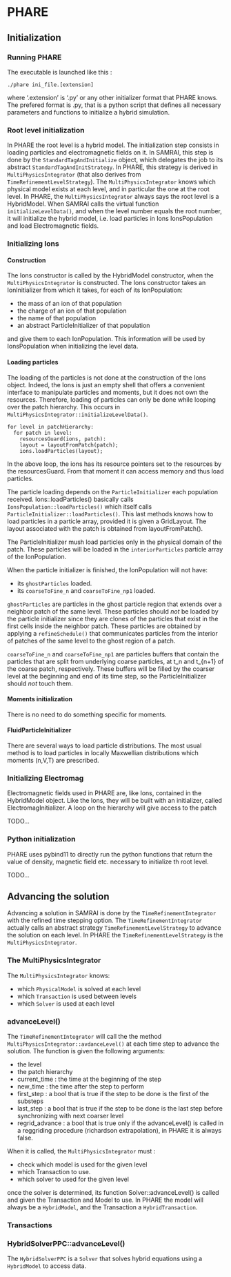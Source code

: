 # PHARE



## Initialization

### Running PHARE
The executable is launched like this :

```
./phare ini_file.[extension]
```

where ‘.extension’ is ‘.py’ or any other initializer format that PHARE knows. The prefered format is .py, that is a python script that defines all necessary parameters and functions to initialize a hybrid simulation.


### Root level initialization

In PHARE the  root level is a hybrid model. The initialization step consists in loading particles and electromagnetic fields on it. In SAMRAI, this step is done by the `StandardTagAndInitialize` object, which delegates the job to its abstract `StandardTagAndInitStrategy`. In PHARE, this strategy is derived in `MultiPhysicsIntegrator` (that also derives from `TimeRefinementLevelStrategy`). The `MultiPhysicsIntegrator` knows which physical model exists at each level, and in particular the one at the root level. In PHARE, the `MultiPhysicsIntegrator` always says the root level is a HybridModel. When SAMRAI calls the virtual function `initializeLevelData()`, and when the level number equals the root number, it will
initialize the hybrid model, i.e. load particles in Ions IonsPopulation and load Electromagnetic fields.


### Initializing Ions

#### Construction
The Ions constructor is called by the HybridModel constructor, when the `MultiPhysicsIntegrator` is constructed.
The Ions constructor takes an IonInitializer from which it takes, for each of its IonPopulation:

- the mass of an ion of that population
- the charge of an ion of that population
- the name of that population
- an abstract ParticleInitializer of that population

and give them to each IonPopulation. This information will be used by IonsPopulation when initializing the level data.



#### Loading particles
The loading of the particles is not done at the construction of the Ions object. Indeed, the Ions is just
an empty shell that offers a convenient interface to manipulate particles and moments, but it does not own
the resources. Therefore, loading of particles can only be done while looping over the patch hierarchy. This occurs
in `MultiPhysicsIntegrator::initializeLevelData()`.

```
for level in patchHierarchy:
  for patch in level:    
    resourcesGuard(ions, patch):
    layout = layoutFromPatch(patch);
    ions.loadParticles(layout);
```

In the above loop, the ions has its resource pointers set to the resources by the resourcesGuard. From that moment
it can access memory and thus load particles.

The particle loading depends on the `ParticleInitializer` each population received. Ions::loadParticles()
basically calls `IonsPopulation::loadParticles()` which itself calls `ParticleInitializer::loadParticles()`.
This last methods knows how to load particles in a particle array, provided it is given a GridLayout.
The layout associated with the patch is obtained from layoutFromPatch().

The ParticleInitializer mush load particles only in the physical domain of the patch. These particles will be loaded
in the `interiorParticles` particle array of the IonPopulation.

When the particle initializer is finished, the IonPopulation will not have:

- its `ghostParticles` loaded.
- its `coarseToFine_n` and `coarseToFine_np1` loaded.

`ghostParticles` are particles in the ghost particle region that extends over a neighbor patch
of the same level. These particles should *not* be loaded by the particle initializer since they are clones
of the particles that exist in the first cells inside the neighbor patch. These particles are obtained by applying
a `refineSchedule()` that communicates particles from the interior of patches of the same level to the ghost region of a patch.

`coarseToFine_n` and `coarseToFine_np1` are particles buffers that contain the particles that are split from underlying
coarse particles, at t_n and t_{n+1} of the coarse patch, respectively. These buffers will be filled by the coarser level
at the beginning and end of its time step, so the ParticleInitializer should *not* touch them.


#### Moments initialization

There is no need to do something specific for moments.



#### FluidParticleInitializer
There are several ways to load particle distributions. The most usual method is to load particles in locally
Maxwellian distributions which moments (n,V,T) are prescribed.



### Initializing Electromag
Electromagnetic fields used in PHARE are, like Ions, contained in the HybridModel object. Like the Ions, they will be
built with an initializer, called ElectromagInitializer. A loop on the hierarchy will give access to the patch  

TODO...



### Python initialization
PHARE uses pybind11 to directly run the python functions that return the value of density, magnetic field etc. necessary to initialize th root level.



TODO...



## Advancing the solution

Advancing a solution in SAMRAI is done by the `TimeRefinementIntegrator` with the refined time stepping option. The `TimeRefinementIntegrator` actually calls an abstract strategy `TimeRefinementLevelStrategy` to advance the solution on each level. In PHARE the `TimeRefinementLevelStrategy` is the `MultiPhysicsIntegrator`.


### The MultiPhysicsIntegrator

The `MultiPhysicsIntegrator` knows:

- which `PhysicalModel` is solved at each level
- which `Transaction` is used between levels
- which `Solver` is used at each level


### advanceLevel()

The `TimeRefinementIntegrator` will call the the method `MultiPhysicsIntegrator::avdanceLevel()` at each time step to advance the solution.
The function is given the following arguments:

- the level
- the patch hierarchy
- current_time : the time at the beginning of the step
- new_time : the time after the step to perform
- first_step : a bool that is true if the step to be done is the first of the substeps
- last_step : a bool that is true if the step to be done is the last step before synchronizing with next coarser level
- regrid_advance : a bool that is true only if the advanceLevel() is called in a reggriding procedure (richardson extrapolation), in PHARE it is always false.

When it is called, the `MultiPhysicsIntegrator` must :

- check which model is used for the given level
- which Transaction to use.
- which solver to used for the given level

once the solver is determined, its function Solver::advanceLevel() is called and given the Transaction and Model to use. In PHARE the model will always be a `HybridModel`, and the Transaction a `HybridTransaction`.



### Transactions



### HybridSolverPPC::advanceLevel()

The `HybridSolverPPC` is a `Solver` that solves hybrid equations using a `HybridModel` to access data.










